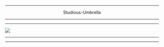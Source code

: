 -------

<p style="text-align: center;"> Studious-Umbrella </p>

-------
<hr>

![](/assets/prophile01.gif)

-------
<hr>


